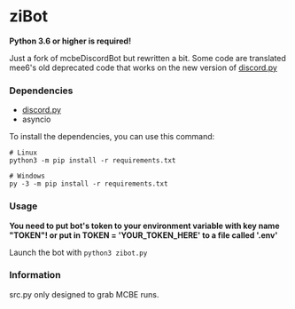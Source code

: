 # ziBot

**Python 3.6 or higher is required!**

Just a fork of mcbeDiscordBot but rewritten a bit. Some code are translated mee6's old deprecated code that works on the new version of [discord.py](https://github.com/Rapptz/discord.py)

### Dependencies
- [discord.py](https://github.com/Rapptz/discord.py)
- asyncio

To install the dependencies, you can use this command:
```
# Linux
python3 -m pip install -r requirements.txt

# Windows
py -3 -m pip install -r requirements.txt
```

### Usage
**You need to put bot's token to your environment variable with key name "TOKEN"! or put in TOKEN = 'YOUR_TOKEN_HERE' to a file called '.env'**

Launch the bot with ```python3 zibot.py```

### Information
src.py only designed to grab MCBE runs.

